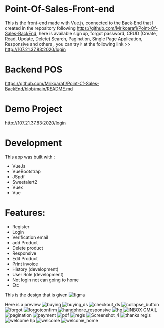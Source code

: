 # Point-Of-Sales-Front-end

This is the front-end made with Vue.js, connected to the Back-End that I created in the repository
following https://github.com/Mrikoarafi/Point-Of-Sales-BackEnd, here is available sign up, forgot password, CRUD (Create, Read, Update, Delete) Search, Pagination, Single Page Application, Responsive and others , you can try it at the following link >> http://107.21.37.83:2020/login

# Backend POS
https://github.com/Mrikoarafi/Point-Of-Sales-BackEnd/blob/main/README.md

# Demo Project
http://107.21.37.83:2020/login

# Development
This app was built with :
- VueJs
- VueBootstrap
- JSpdf
- Sweetalert2
- Vuex
- Vue 

# Features:
- Register
- Login
- Verification email
- add Product
- Delete product
- Responsive
- Edit Product 
- Print invoice 
- History (development)
- User Role (development)
- Not login not can going to home
- Etc

This is the design that is given
![figma](https://user-images.githubusercontent.com/50771883/97802339-5d7a9c80-1c75-11eb-991a-39f97542cfb0.jpg)

Here is a preview
![buying](https://user-images.githubusercontent.com/50771883/97802341-61a6ba00-1c75-11eb-8c61-fda2036f1577.jpg)
![buying_ds](https://user-images.githubusercontent.com/50771883/97802342-623f5080-1c75-11eb-89c8-d7093ba2ac8c.jpg)
![checkout_ds](https://user-images.githubusercontent.com/50771883/97802343-62d7e700-1c75-11eb-8d56-576a1beef576.jpg)
![collapse_button](https://user-images.githubusercontent.com/50771883/97802344-64091400-1c75-11eb-9ffd-ddf4fa39a24a.jpg)
![forgot](https://user-images.githubusercontent.com/50771883/97802346-64a1aa80-1c75-11eb-8fdb-77078bcb02f1.jpg)
![forgotconfirm](https://user-images.githubusercontent.com/50771883/97802347-653a4100-1c75-11eb-88f0-f020adfe96e1.jpg)
![handphone_responsive](https://user-images.githubusercontent.com/50771883/97802348-65d2d780-1c75-11eb-84b6-aa94ee266969.jpg)
![hp](https://user-images.githubusercontent.com/50771883/97802350-666b6e00-1c75-11eb-9477-5a004901b60c.jpg)
![INBOX GMAIL](https://user-images.githubusercontent.com/50771883/97802351-67040480-1c75-11eb-8186-16f992a5d148.jpg)
![pagination](https://user-images.githubusercontent.com/50771883/97802353-679c9b00-1c75-11eb-9478-ff979d9d5f57.jpg)
![payment](https://user-images.githubusercontent.com/50771883/97802355-68353180-1c75-11eb-8077-23d1b87fa126.jpg)
![pdf](https://user-images.githubusercontent.com/50771883/97802356-68cdc800-1c75-11eb-9011-a4113f618bc1.jpg)
![regis](https://user-images.githubusercontent.com/50771883/97802358-69665e80-1c75-11eb-8708-ff37da06b00a.jpg)
![Screenshot_4](https://user-images.githubusercontent.com/50771883/97802359-69fef500-1c75-11eb-814a-287e2ed3d007.jpg)
![thanks regis](https://user-images.githubusercontent.com/50771883/97802360-6a978b80-1c75-11eb-842d-c24e60a33ed2.jpg)
![welcome hp](https://user-images.githubusercontent.com/50771883/97802361-6b302200-1c75-11eb-816e-129601e0ee4f.jpg)
![welcome](https://user-images.githubusercontent.com/50771883/97802362-6bc8b880-1c75-11eb-9ed8-9415e2cf3994.jpg)
![welcome_home](https://user-images.githubusercontent.com/50771883/97802364-6c614f00-1c75-11eb-89c9-54c0428e84a0.jpg)

